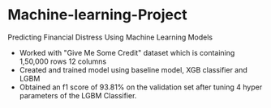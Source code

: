 # Machine-learning-Project

Predicting Financial Distress Using Machine Learning Models

- Worked with "Give Me Some Credit" dataset which is containing 1,50,000 rows 12 columns
- Created and trained model using baseline model, XGB classifier and LGBM
- Obtained an f1 score of 93.81% on the validation set after tuning 4 hyper parameters of the LGBM Classifier.
